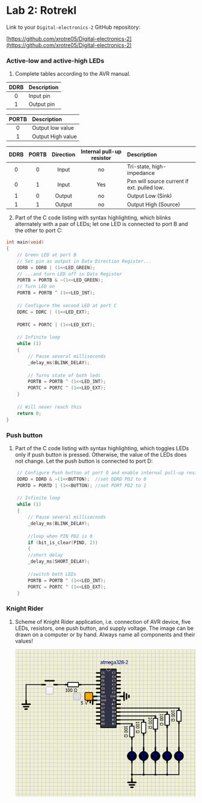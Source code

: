 # Lab 2: Rotrekl

Link to your `Digital-electronics-2` GitHub repository:

   [https://github.com/xrotre05/Digital-electronics-2](https://github.com/xrotre05/Digital-electronics-2)


### Active-low and active-high LEDs

1. Complete tables according to the AVR manual.

| **DDRB** | **Description** |
| :-: | :-- |
| 0 | Input pin |
| 1 | Output pin |

| **PORTB** | **Description** |
| :-: | :-- |
| 0 | Output low value |
| 1 | Output High value |

| **DDRB** | **PORTB** | **Direction** | **Internal pull-up resistor** | **Description** |
| :-: | :-: | :-: | :-: | :-- |
| 0 | 0 | Input | no | Tri-state, high-impedance |
| 0 | 1 | Input | Yes | Pxn will source current if ext. pulled low. |
| 1 | 0 | Output | no | Output Low (Sink) |
| 1 | 1 | Output | no | Output High (Source) |

2. Part of the C code listing with syntax highlighting, which blinks alternately with a pair of LEDs; let one LED is connected to port B and the other to port C:

```c
int main(void)
{
    // Green LED at port B
    // Set pin as output in Data Direction Register...
    DDRB = DDRB | (1<<LED_GREEN);
    // ...and turn LED off in Data Register
    PORTB = PORTB & ~(1<<LED_GREEN); 
    // Turn LED on
    PORTB = PORTB ^ (1<<LED_INT); 

    // Configure the second LED at port C
    DDRC = DDRC | (1<<LED_EXT);
    
    PORTC = PORTC | (1<<LED_EXT);

    // Infinite loop
    while (1)
    {
        // Pause several milliseconds
        _delay_ms(BLINK_DELAY);
        
        // Turns state of both leds 
        PORTB = PORTB ^ (1<<LED_INT); 
        PORTC = PORTC ^ (1<<LED_EXT);
    }

    // Will never reach this
    return 0;
}
```


### Push button

1. Part of the C code listing with syntax highlighting, which toggles LEDs only if push button is pressed. Otherwise, the value of the LEDs does not change. Let the push button is connected to port D:

```c
    // Configure Push button at port D and enable internal pull-up resistor
    DDRD = DDRD & ~(1<<BUTTON);  //set DDRD PD2 to 0
    PORTD = PORTD | (1<<BUTTON); //set PORT PD2 to 1

    // Infinite loop
    while (1)
    {
        // Pause several milliseconds
        _delay_ms(BLINK_DELAY);

        //loop when PIN PD2 is 0
        if (bit_is_clear(PIND, 2))
        {
        //short delay
        _delay_ms(SHORT_DELAY);
        
        //switch both LEDs
        PORTB = PORTB ^ (1<<LED_INT);
        PORTC = PORTC ^ (1<<LED_EXT);
    }
```


### Knight Rider

1. Scheme of Knight Rider application, i.e. connection of AVR device, five LEDs, resistors, one push button, and supply voltage. The image can be drawn on a computer or by hand. Always name all components and their values!

   ![Knight Rider](https://github.com/xrotre05/Digital-electronics-2/blob/main/Labs/02-leds/Knight_Rider.PNG)
